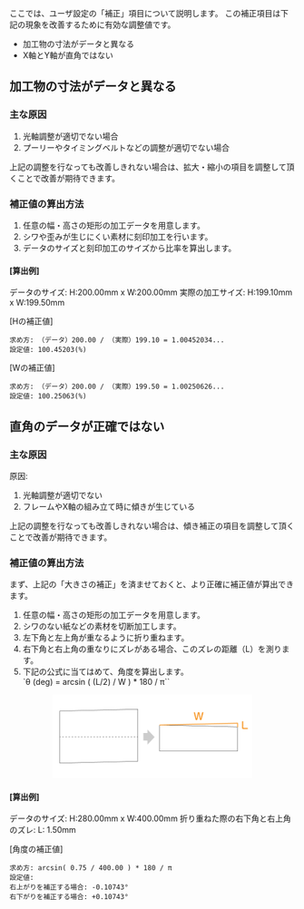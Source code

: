 ここでは、ユーザ設定の「補正」項目について説明します。
この補正項目は下記の現象を改善するために有効な調整値です。

- 加工物の寸法がデータと異なる
- X軸とY軸が直角ではない

## 加工物の寸法がデータと異なる

### 主な原因
1. 光軸調整が適切でない場合
2. プーリーやタイミングベルトなどの調整が適切でない場合

上記の調整を行なっても改善しきれない場合は、拡大・縮小の項目を調整して頂くことで改善が期待できます。

### 補正値の算出方法

1. 任意の幅・高さの矩形の加工データを用意します。
2. シワや歪みが生じにくい素材に刻印加工を行います。
3. データのサイズと刻印加工のサイズから比率を算出します。

#### [算出例]
データのサイズ: H:200.00mm x W:200.00mm
実際の加工サイズ: H:199.10mm x W:199.50mm

[Hの補正値]

```
求め方: （データ）200.00 / （実際）199.10 = 1.00452034...
設定値: 100.45203(%)
```

[Wの補正値]

```
求め方: （データ）200.00 / （実際）199.50 = 1.00250626...
設定値: 100.25063(%)
```

## 直角のデータが正確ではない

### 主な原因

原因:
1. 光軸調整が適切でない
2. フレームやX軸の組み立て時に傾きが生じている

上記の調整を行なっても改善しきれない場合は、傾き補正の項目を調整して頂くことで改善が期待できます。

### 補正値の算出方法

まず、上記の「大きさの補正」を済ませておくと、より正確に補正値が算出できます。

1. 任意の幅・高さの矩形の加工データを用意します。
2. シワのない紙などの素材を切断加工します。
3. 左下角と左上角が重なるように折り重ねます。
4. 右下角と右上角の重なりにズレがある場合、このズレの距離（L）を測ります。
5. 下記の公式に当てはめて、角度を算出します。  
`θ (deg) = arcsin ( (L/2) / W ) * 180 / π``

<p align="center">
<img alt="SmartScreen" src="./images/correction/x-axis-angle.png" width="70%">

#### [算出例]
データのサイズ: H:280.00mm x W:400.00mm
折り重ねた際の右下角と右上角のズレ: L: 1.50mm

[角度の補正値]

```
求め方: arcsin( 0.75 / 400.00 ) * 180 / π
設定値:   
右上がりを補正する場合: -0.10743°  
右下がりを補正する場合: +0.10743°
```
